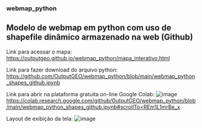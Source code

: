 ### webmap_python
## Modelo de webmap em python com uso de shapefile dinâmico armazenado na web (Github)

Link para acessar o mapa:
https://outputgeo.github.io/webmap_python/mapa_interativo.html

Link para fazer download do arquivo python:
https://github.com/OutputGEO/webmap_python/blob/main/webmap_python_shapes_github.ipynb

Link para abrir na plataforma gratuita on-line Google Colab: ![image](https://github.com/OutputGEO/webmap_python/assets/150393907/46bbb6ef-3987-46e4-a873-4848b2b676fa)
https://colab.research.google.com/github/OutputGEO/webmap_python/blob/main/webmap_python_shapes_github.ipynb#scrollTo=REm1L1mrBe_x




Layout de exibição da tela:
![image](https://github.com/OutputGEO/webmap_python/assets/150393907/06ca1ca7-f57f-493c-ab14-205924e4e6e7)








